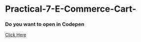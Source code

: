 # Practical-7-E-Commerce-Cart-
<h3>Do you want to open in Codepen</h3>
<a href="https://codepen.io/jankiparmar311/pen/jOGMRXz">Click Here</a>
